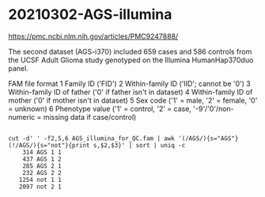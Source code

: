 
#	20210302-AGS-illumina

https://pmc.ncbi.nlm.nih.gov/articles/PMC9247888/


The second dataset (AGS-i370) included 659 cases and 586 controls from the UCSF Adult Glioma study genotyped on the Illumina HumanHap370duo panel.



FAM file format
1 Family ID ('FID')
2 Within-family ID ('IID'; cannot be '0')
3 Within-family ID of father ('0' if father isn't in dataset)
4 Within-family ID of mother ('0' if mother isn't in dataset)
5 Sex code ('1' = male, '2' = female, '0' = unknown)
6 Phenotype value ('1' = control, '2' = case, '-9'/'0'/non-numeric = missing data if case/control)


```

cut -d' ' -f2,5,6 AGS_illumina_for_QC.fam | awk '(/AGS/){s="AGS"}(!/AGS/){s="not"}{print s,$2,$3}' | sort | uniq -c
    314 AGS 1 1
    437 AGS 1 2
    285 AGS 2 1
    232 AGS 2 2
   1254 not 1 1
   2097 not 2 1

```



